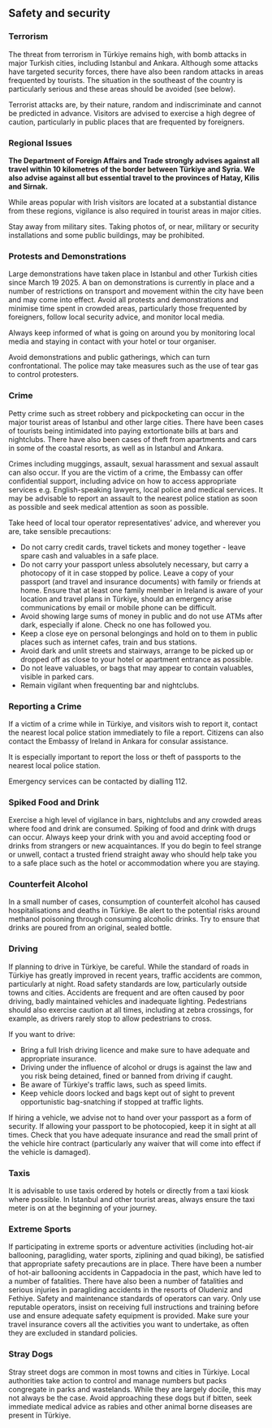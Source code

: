 ## Safety and security

### **Terrorism**

The threat from terrorism in Türkiye remains high, with bomb attacks in major Turkish cities, including Istanbul and Ankara. Although some attacks have targeted security forces, there have also been random attacks in areas frequented by tourists. The situation in the southeast of the country is particularly serious and these areas should be avoided (see below).

Terrorist attacks are, by their nature, random and indiscriminate and cannot be predicted in advance. Visitors are advised to exercise a high degree of caution, particularly in public places that are frequented by foreigners.

### **Regional Issues**

**The Department of Foreign Affairs and Trade strongly advises against all travel within 10 kilometres of the border between Türkiye and Syria. We also advise against all but essential travel to the provinces of Hatay, Kilis and Sirnak.**

While areas popular with Irish visitors are located at a substantial distance from these regions, vigilance is also required in tourist areas in major cities.

Stay away from military sites. Taking photos of, or near, military or security installations and some public buildings, may be prohibited.

### **Protests and Demonstrations**

Large demonstrations have taken place in Istanbul and other Turkish cities since March 19 2025. A ban on demonstrations is currently in place and a number of restrictions on transport and movement within the city have been and may come into effect. Avoid all protests and demonstrations and minimise time spent in crowded areas, particularly those frequented by foreigners, follow local security advice, and monitor local media.

Always keep informed of what is going on around you by monitoring local media and staying in contact with your hotel or tour organiser.

Avoid demonstrations and public gatherings, which can turn confrontational. The police may take measures such as the use of tear gas to control protesters.

### **Crime**

Petty crime such as street robbery and pickpocketing can occur in the major tourist areas of Istanbul and other large cities. There have been cases of tourists being intimidated into paying extortionate bills at bars and nightclubs. There have also been cases of theft from apartments and cars in some of the coastal resorts, as well as in Istanbul and Ankara.

Crimes including muggings, assault, sexual harassment and sexual assault can also occur. If you are the victim of a crime, the Embassy can offer confidential support, including advice on how to access appropriate services e.g. English-speaking lawyers, local police and medical services. It may be advisable to report an assault to the nearest police station as soon as possible and seek medical attention as soon as possible.

Take heed of local tour operator representatives’ advice, and wherever you are, take sensible precautions:

* Do not carry credit cards, travel tickets and money together - leave spare cash and valuables in a safe place.
* Do not carry your passport unless absolutely necessary, but carry a photocopy of it in case stopped by police. Leave a copy of your passport (and travel and insurance documents) with family or friends at home. Ensure that at least one family member in Ireland is aware of your location and travel plans in Türkiye, should an emergency arise communications by email or mobile phone can be difficult.
* Avoid showing large sums of money in public and do not use ATMs after dark, especially if alone. Check no one has followed you.
* Keep a close eye on personal belongings and hold on to them in public places such as internet cafes, train and bus stations.
* Avoid dark and unlit streets and stairways, arrange to be picked up or dropped off as close to your hotel or apartment entrance as possible.
* Do not leave valuables, or bags that may appear to contain valuables, visible in parked cars.
* Remain vigilant when frequenting bar and nightclubs.

### **Reporting a Crime**

If a victim of a crime while in Türkiye, and visitors wish to report it, contact the nearest local police station immediately to file a report. Citizens can also contact the Embassy of Ireland in Ankara for consular assistance.

It is especially important to report the loss or theft of passports to the nearest local police station.

Emergency services can be contacted by dialling 112.

### **Spiked Food and Drink**

Exercise a high level of vigilance in bars, nightclubs and any crowded areas where food and drink are consumed. Spiking of food and drink with drugs can occur. Always keep your drink with you and avoid accepting food or drinks from strangers or new acquaintances. If you do begin to feel strange or unwell, contact a trusted friend straight away who should help take you to a safe place such as the hotel or accommodation where you are staying.

### **Counterfeit Alcohol**

In a small number of cases, consumption of counterfeit alcohol has caused hospitalisations and deaths in Türkiye. Be alert to the potential risks around methanol poisoning through consuming alcoholic drinks. Try to ensure that drinks are poured from an original, sealed bottle.

### **Driving**

If planning to drive in Türkiye, be careful. While the standard of roads in Türkiye has greatly improved in recent years, traffic accidents are common, particularly at night. Road safety standards are low, particularly outside towns and cities. Accidents are frequent and are often caused by poor driving, badly maintained vehicles and inadequate lighting. Pedestrians should also exercise caution at all times, including at zebra crossings, for example, as drivers rarely stop to allow pedestrians to cross.

If you want to drive:

* Bring a full Irish driving licence and make sure to have adequate and appropriate insurance.
* Driving under the influence of alcohol or drugs is against the law and you risk being detained, fined or banned from driving if caught.
* Be aware of Türkiye's traffic laws, such as speed limits.
* Keep vehicle doors locked and bags kept out of sight to prevent opportunistic bag-snatching if stopped at traffic lights.

If hiring a vehicle, we advise not to hand over your passport as a form of security. If allowing your passport to be photocopied, keep it in sight at all times. Check that you have adequate insurance and read the small print of the vehicle hire contract (particularly any waiver that will come into effect if the vehicle is damaged).

### **Taxis**

It is advisable to use taxis ordered by hotels or directly from a taxi kiosk where possible. In Istanbul and other tourist areas, always ensure the taxi meter is on at the beginning of your journey.

### **Extreme Sports**

If participating in extreme sports or adventure activities (including hot-air ballooning, paragliding, water sports, ziplining and quad biking), be satisfied that appropriate safety precautions are in place. There have been a number of hot-air ballooning accidents in Cappadocia in the past, which have led to a number of fatalities. There have also been a number of fatalities and serious injuries in paragliding accidents in the resorts of Oludeniz and Fethiye. Safety and maintenance standards of operators can vary. Only use reputable operators, insist on receiving full instructions and training before use and ensure adequate safety equipment is provided. Make sure your travel insurance covers all the activities you want to undertake, as often they are excluded in standard policies.

### **Stray Dogs**

Stray street dogs are common in most towns and cities in Türkiye. Local authorities take action to control and manage numbers but packs congregate in parks and wastelands. While they are largely docile, this may not always be the case. Avoid approaching these dogs but if bitten, seek immediate medical advice as rabies and other animal borne diseases are present in Türkiye.